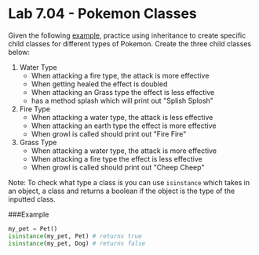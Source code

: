 # Lab 7.04 - Pokemon Classes 
Given the following [example], practice using inheritance to create specific child classes for different types of Pokemon. Create the three child classes below:

1. Water Type
	* When attacking a fire type, the attack is more effective
	* When getting healed the effect is doubled
	* When attacking an Grass type the effect is less effective
	* has a method splash which will print out "Splish Splosh"
2. Fire Type
	* When attacking a water type, the attack is less effective
	* When attacking an earth type the effect is more effective
	* When growl is called should print out "Fire Fire"
3. Grass Type
	* When attacking a water type, the attack is more effective
	* When attacking a fire type the effect is less effective
	* When growl is called should print out "Cheep Cheep"

Note: To check what type a class is you can use `isinstance` which takes in an object, a class and returns a boolean if the object is the type of the inputted class. 

###Example
```python
my_pet = Pet()
isinstance(my_pet, Pet) # returns true
isinstance(my_pet, Dog) # returns false
```


	
[example]: example.py